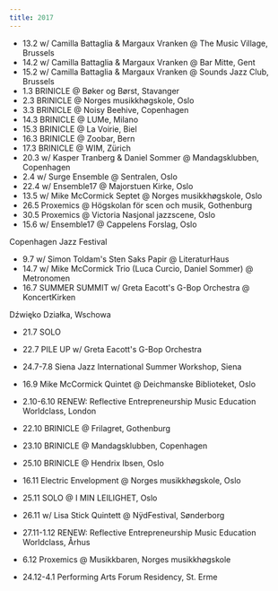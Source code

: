 ```yaml
---
title: 2017
---
```

- 13.2 w/ Camilla Battaglia & Margaux Vranken @ The Music Village, Brussels
- 14.2 w/ Camilla Battaglia & Margaux Vranken @ Bar Mitte, Gent
- 15.2 w/ Camilla Battaglia & Margaux Vranken @ Sounds Jazz Club, Brussels
- 1.3 BRINICLE @ Bøker og Børst, Stavanger
- 2.3 BRINICLE @ Norges musikkhøgskole, Oslo
- 3.3 BRINICLE @ Noisy Beehive, Copenhagen
- 14.3 BRINICLE @ LUMe, Milano
- 15.3 BRINICLE @ La Voirie, Biel
- 16.3 BRINICLE @ Zoobar, Bern
- 17.3 BRINICLE @ WIM, Zürich
- 20.3 w/ Kasper Tranberg & Daniel Sommer @ Mandagsklubben, Copenhagen
- 2.4 w/ Surge Ensemble @ Sentralen, Oslo
- 22.4 w/ Ensemble17 @ Majorstuen Kirke, Oslo
- 13.5 w/ Mike McCormick Septet @ Norges musikkhøgskole, Oslo 
- 26.5 Proxemics @ Högskolan för scen och musik, Gothenburg
- 30.5 Proxemics @ Victoria Nasjonal jazzscene, Oslo
- 15.6 w/ Ensemble17 @ Cappelens Forslag, Oslo

Copenhagen Jazz Festival
- 9.7 w/ Simon Toldam's Sten Saks Papir @ LiteraturHaus
- 14.7 w/ Mike McCormick Trio (Luca Curcio, Daniel Sommer) @ Metronomen 
- 16.7 SUMMER SUMMIT w/ Greta Eacott's G-Bop Orchestra @ KoncertKirken

Dźwięko Działka, Wschowa
- 21.7 SOLO 
- 22.7 PILE UP w/ Greta Eacott's G-Bop Orchestra

- 24.7-7.8 Siena Jazz International Summer Workshop, Siena
- 16.9 Mike McCormick Quintet @ Deichmanske Biblioteket, Oslo
- 2.10-6.10 RENEW: Reflective Entrepreneurship Music Education Worldclass, London
- 22.10 BRINICLE @ Frilagret, Gothenburg
- 23.10 BRINICLE @ Mandagsklubben, Copenhagen 
- 25.10 BRINICLE @ Hendrix Ibsen, Oslo
- 16.11 Electric Envelopment @ Norges musikkhøgskole, Oslo
- 25.11 SOLO @ I MIN LEILIGHET, Oslo
- 26.11 w/ Lisa Stick Quintett @ NÿdFestival, Sønderborg
- 27.11-1.12 RENEW: Reflective Entrepreneurship Music Education Worldclass, Århus
- 6.12 Proxemics @ Musikkbaren, Norges musikkhøgskole
- 24.12-4.1 Performing Arts Forum Residency, St. Erme

